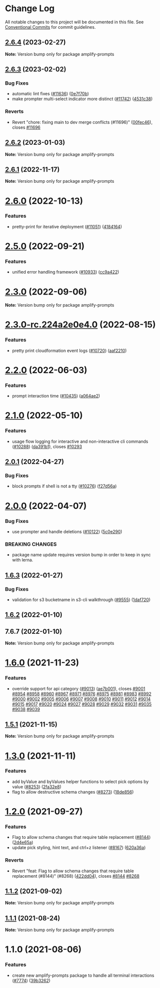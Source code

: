 # Change Log

All notable changes to this project will be documented in this file.
See [Conventional Commits](https://conventionalcommits.org) for commit guidelines.

## [2.6.4](https://github.com/aws-amplify/amplify-cli/compare/amplify-prompts@2.6.3...amplify-prompts@2.6.4) (2023-02-27)

**Note:** Version bump only for package amplify-prompts





## [2.6.3](https://github.com/aws-amplify/amplify-cli/compare/amplify-prompts@2.6.2...amplify-prompts@2.6.3) (2023-02-02)


### Bug Fixes

* automatic lint fixes ([#11636](https://github.com/aws-amplify/amplify-cli/issues/11636)) ([0e7f70b](https://github.com/aws-amplify/amplify-cli/commit/0e7f70befbe72d17dfb11f5fed1c8609a13d4a97))
* make prompter multi-select indicator more distinct ([#11742](https://github.com/aws-amplify/amplify-cli/issues/11742)) ([4531c38](https://github.com/aws-amplify/amplify-cli/commit/4531c3819fbf9850d603df443380ae310c85b129))


### Reverts

* Revert "chore: fixing main to dev merge conflicts (#11696)" ([00fec46](https://github.com/aws-amplify/amplify-cli/commit/00fec4608096390b5ae2563b5c69453cd48bfa45)), closes [#11696](https://github.com/aws-amplify/amplify-cli/issues/11696)





## [2.6.2](https://github.com/aws-amplify/amplify-cli/compare/amplify-prompts@2.6.1...amplify-prompts@2.6.2) (2023-01-03)

**Note:** Version bump only for package amplify-prompts





## [2.6.1](https://github.com/aws-amplify/amplify-cli/compare/amplify-prompts@2.6.0...amplify-prompts@2.6.1) (2022-11-17)

**Note:** Version bump only for package amplify-prompts





# [2.6.0](https://github.com/aws-amplify/amplify-cli/compare/amplify-prompts@2.5.0...amplify-prompts@2.6.0) (2022-10-13)


### Features

* pretty-print for iterative deployment ([#11051](https://github.com/aws-amplify/amplify-cli/issues/11051)) ([4184164](https://github.com/aws-amplify/amplify-cli/commit/418416420756273f286d81384f4e63924deda4a9))





# [2.5.0](https://github.com/aws-amplify/amplify-cli/compare/amplify-prompts@2.3.0...amplify-prompts@2.5.0) (2022-09-21)


### Features

* unified error handling framework ([#10933](https://github.com/aws-amplify/amplify-cli/issues/10933)) ([cc9a422](https://github.com/aws-amplify/amplify-cli/commit/cc9a422793f4ef620a4ed634b6f55e28e3a8a3a2))





# [2.3.0](https://github.com/aws-amplify/amplify-cli/compare/amplify-prompts@2.3.0-rc.224a2e0e4.0...amplify-prompts@2.3.0) (2022-09-06)

**Note:** Version bump only for package amplify-prompts





# [2.3.0-rc.224a2e0e4.0](https://github.com/aws-amplify/amplify-cli/compare/amplify-prompts@2.2.0...amplify-prompts@2.3.0-rc.224a2e0e4.0) (2022-08-15)


### Features

* pretty print cloudformation event logs  ([#10720](https://github.com/aws-amplify/amplify-cli/issues/10720)) ([aaf2210](https://github.com/aws-amplify/amplify-cli/commit/aaf22103548a329b3092f52736c28c9b5c5b8b8b))





# [2.2.0](https://github.com/aws-amplify/amplify-cli/compare/amplify-prompts@2.1.0...amplify-prompts@2.2.0) (2022-06-03)


### Features

* prompt interaction time ([#10435](https://github.com/aws-amplify/amplify-cli/issues/10435)) ([a064ae2](https://github.com/aws-amplify/amplify-cli/commit/a064ae2e1a3a8d4e84a1fcb3ec9fc8b4491966d6))





# [2.1.0](https://github.com/aws-amplify/amplify-cli/compare/amplify-prompts@2.0.1...amplify-prompts@2.1.0) (2022-05-10)


### Features

* usage flow logging for interactive and non-interactive cli commands ([#10288](https://github.com/aws-amplify/amplify-cli/issues/10288)) ([da391b1](https://github.com/aws-amplify/amplify-cli/commit/da391b146612d8914f72e558e5503d075456c820)), closes [#10293](https://github.com/aws-amplify/amplify-cli/issues/10293)





## [2.0.1](https://github.com/aws-amplify/amplify-cli/compare/amplify-prompts@2.0.0...amplify-prompts@2.0.1) (2022-04-27)


### Bug Fixes

* block prompts if shell is not a tty ([#10276](https://github.com/aws-amplify/amplify-cli/issues/10276)) ([f27d56a](https://github.com/aws-amplify/amplify-cli/commit/f27d56ac49062f58f64d3cd4a26436923a2dd3e2))





# [2.0.0](https://github.com/aws-amplify/amplify-cli/compare/amplify-prompts@1.6.3...amplify-prompts@2.0.0) (2022-04-07)


### Bug Fixes

* use prompter and handle deletions ([#10122](https://github.com/aws-amplify/amplify-cli/issues/10122)) ([5c0e290](https://github.com/aws-amplify/amplify-cli/commit/5c0e2904e5ac65824642281e732aae4f02904fd0))


### BREAKING CHANGES

* package name update requires version bump in order to keep in sync with lerna.





## [1.6.3](https://github.com/aws-amplify/amplify-cli/compare/amplify-prompts@1.6.2...amplify-prompts@1.6.3) (2022-01-27)


### Bug Fixes

* validation for s3 bucketname in s3-cli walkthrough ([#9555](https://github.com/aws-amplify/amplify-cli/issues/9555)) ([1daf720](https://github.com/aws-amplify/amplify-cli/commit/1daf72029bda79645ee95997c40a887741499164))





## [1.6.2](https://github.com/aws-amplify/amplify-cli/compare/amplify-prompts@1.6.0...amplify-prompts@1.6.2) (2022-01-10)



## 7.6.7 (2022-01-10)

**Note:** Version bump only for package amplify-prompts





# [1.6.0](https://github.com/aws-amplify/amplify-cli/compare/amplify-prompts@1.5.1...amplify-prompts@1.6.0) (2021-11-23)


### Features

* override support for api category ([#9013](https://github.com/aws-amplify/amplify-cli/issues/9013)) ([ae7b001](https://github.com/aws-amplify/amplify-cli/commit/ae7b001f274f327a29c99c67fe851272c6208e84)), closes [#9001](https://github.com/aws-amplify/amplify-cli/issues/9001) [#8954](https://github.com/aws-amplify/amplify-cli/issues/8954) [#8958](https://github.com/aws-amplify/amplify-cli/issues/8958) [#8960](https://github.com/aws-amplify/amplify-cli/issues/8960) [#8967](https://github.com/aws-amplify/amplify-cli/issues/8967) [#8971](https://github.com/aws-amplify/amplify-cli/issues/8971) [#8976](https://github.com/aws-amplify/amplify-cli/issues/8976) [#8975](https://github.com/aws-amplify/amplify-cli/issues/8975) [#8981](https://github.com/aws-amplify/amplify-cli/issues/8981) [#8983](https://github.com/aws-amplify/amplify-cli/issues/8983) [#8992](https://github.com/aws-amplify/amplify-cli/issues/8992) [#9000](https://github.com/aws-amplify/amplify-cli/issues/9000) [#9002](https://github.com/aws-amplify/amplify-cli/issues/9002) [#9005](https://github.com/aws-amplify/amplify-cli/issues/9005) [#9006](https://github.com/aws-amplify/amplify-cli/issues/9006) [#9007](https://github.com/aws-amplify/amplify-cli/issues/9007) [#9008](https://github.com/aws-amplify/amplify-cli/issues/9008) [#9010](https://github.com/aws-amplify/amplify-cli/issues/9010) [#9011](https://github.com/aws-amplify/amplify-cli/issues/9011) [#9012](https://github.com/aws-amplify/amplify-cli/issues/9012) [#9014](https://github.com/aws-amplify/amplify-cli/issues/9014) [#9015](https://github.com/aws-amplify/amplify-cli/issues/9015) [#9017](https://github.com/aws-amplify/amplify-cli/issues/9017) [#9020](https://github.com/aws-amplify/amplify-cli/issues/9020) [#9024](https://github.com/aws-amplify/amplify-cli/issues/9024) [#9027](https://github.com/aws-amplify/amplify-cli/issues/9027) [#9028](https://github.com/aws-amplify/amplify-cli/issues/9028) [#9029](https://github.com/aws-amplify/amplify-cli/issues/9029) [#9032](https://github.com/aws-amplify/amplify-cli/issues/9032) [#9031](https://github.com/aws-amplify/amplify-cli/issues/9031) [#9035](https://github.com/aws-amplify/amplify-cli/issues/9035) [#9038](https://github.com/aws-amplify/amplify-cli/issues/9038) [#9039](https://github.com/aws-amplify/amplify-cli/issues/9039)





## [1.5.1](https://github.com/aws-amplify/amplify-cli/compare/amplify-prompts@1.3.0...amplify-prompts@1.5.1) (2021-11-15)

**Note:** Version bump only for package amplify-prompts





# [1.3.0](https://github.com/aws-amplify/amplify-cli/compare/amplify-prompts@1.2.0...amplify-prompts@1.3.0) (2021-11-11)


### Features

* add byValue and byValues helper functions to select pick options by value ([#8253](https://github.com/aws-amplify/amplify-cli/issues/8253)) ([2fa32e8](https://github.com/aws-amplify/amplify-cli/commit/2fa32e8c368eda408b515a04195744fb25a29a3d))
* flag to allow destructive schema changes ([#8273](https://github.com/aws-amplify/amplify-cli/issues/8273)) ([18de856](https://github.com/aws-amplify/amplify-cli/commit/18de856fb61bf2df8f73375e4e55a58c6159a232))





# [1.2.0](https://github.com/aws-amplify/amplify-cli/compare/amplify-prompts@1.1.2...amplify-prompts@1.2.0) (2021-09-27)


### Features

* Flag to allow schema changes that require table replacement ([#8144](https://github.com/aws-amplify/amplify-cli/issues/8144)) ([2d4e65a](https://github.com/aws-amplify/amplify-cli/commit/2d4e65acfd034d33c6fa8ac1f5f8582e7e3bc399))
* update pick styling, hint text, and ctrl+z listener ([#8167](https://github.com/aws-amplify/amplify-cli/issues/8167)) ([620a36a](https://github.com/aws-amplify/amplify-cli/commit/620a36a8d4596cfd686820a5556431077977db5a))


### Reverts

* Revert "feat: Flag to allow schema changes that require table replacement (#8144)" (#8268) ([422dd04](https://github.com/aws-amplify/amplify-cli/commit/422dd04425c72aa7276e086d38ce4d5f4681f9f3)), closes [#8144](https://github.com/aws-amplify/amplify-cli/issues/8144) [#8268](https://github.com/aws-amplify/amplify-cli/issues/8268)





## [1.1.2](https://github.com/aws-amplify/amplify-cli/compare/amplify-prompts@1.1.1...amplify-prompts@1.1.2) (2021-09-02)

**Note:** Version bump only for package amplify-prompts





## [1.1.1](https://github.com/aws-amplify/amplify-cli/compare/amplify-prompts@1.1.0...amplify-prompts@1.1.1) (2021-08-24)

**Note:** Version bump only for package amplify-prompts





# 1.1.0 (2021-08-06)


### Features

* create new amplify-prompts package to handle all terminal interactions ([#7774](https://github.com/aws-amplify/amplify-cli/issues/7774)) ([39b3262](https://github.com/aws-amplify/amplify-cli/commit/39b326202283f402f82d7e38a830acdc3845a8d7))
